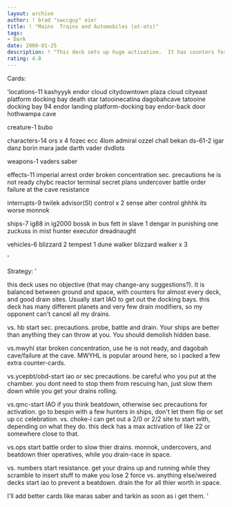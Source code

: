 ```yaml
---
layout: archive
author: ! brad "swccguy" eier
title: ! "Mains  Trains and Automobiles (at-ats)"
tags:
- Dark
date: 2000-01-25
description: ! "This deck sets up huge activation.  It has counters for almost every deck. It is balanced with at-at's on ground and bounty hunters in the skies."
rating: 4.0
---
```

Cards: 

'locations-11
kashyyyk
endor
cloud citydowntown plaza
cloud cityeast platform docking bay
death star
tatooinecatina
dagobahcave
tatooine docking bay 94
endor landing platform-docking bay
endor-back door
hothwampa cave

creature-1
bubo

characters-14
ors x 4
fozec
ecc 4lom
admiral ozzel
chall bekan
ds-61-2
igar
danz borin
mara jade
darth vader
dvdlots

weapons-1
vaders saber

effects-11
imperial arrest order
broken concentration
sec. precautions
he is not ready
chybc
reactor terminal
secret plans
undercover
battle order
failure at the cave
resistance


interrupts-9
twilek advisor(SI)
control x 2
sense
alter
control
ghhhk
its worse
monnok

ships-7
ig88 in ig2000
bossk in bus
fett in slave 1
dengar in punishing one
zuckuss in mist hunter
executor
dreadnaught

vehicles-6
blizzard 2
tempest 1
dune walker
blizzard walker x 3


'

Strategy: '

this deck uses no objective (that may change-any suggestions?). It is balanced between ground and space, with counters for almost every deck, and good drain sites. Usually start IAO to get out the docking bays.  this deck has many different planets and very few drain modifiers, so my opponent can't cancel all my drains.

vs. hb start sec. precautions. probe, battle and drain. Your ships are better than anything they can throw at you. You should demolish hidden base.


vs.mwyhl star broken concentration, use he is not ready, and dagobah cave/failure at the cave. MWYHL is popular around here, so i packed a few extra counter-cards.

vs.ycepbt/obd-start iao or sec precautions. be careful who you put at the chamber. you dont need to stop them from rescuing han, just slow them down while you get your drains rolling.

vs.qmc-start IAO if you think beatdown, otherwise sec precautions for activation. go to bespin with a few hunters in ships, don't let them flip or set up cc celebration.
vs. choke-i can get out a 2/0 or 2/2 site to start with, depending on what they do.  this deck has a max activation of like 22 or somewhere close to that.

vs.ops start battle order to slow thier drains. monnok, undercovers, and beatdown thier operatives, while you drain-race in space.

vs. numbers start resistance. get your drains up and running while they scramble to insert stuff to make you lose 2 force
vs. anything else/weired decks start iao to prevent a beatdown. drain the for all thier worth in space.

I'll add better cards like maras saber and tarkin as soon as i get them.  '